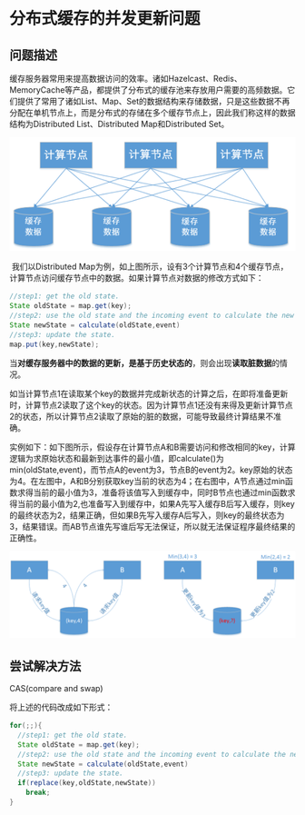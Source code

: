 # 分布式缓存的并发更新问题

## 问题描述

​        缓存服务器常用来提高数据访问的效率。诸如Hazelcast、Redis、MemoryCache等产品，都提供了分布式的缓存池来存放用户需要的高频数据。它们提供了常用了诸如List、Map、Set的数据结构来存储数据，只是这些数据不再分配在单机节点上，而是分布式的存储在多个缓存节点上，因此我们称这样的数据结构为Distributed List、Distributed Map和Distributed Set。

![](pics/hazelcast1.png)

​    我们以Distributed Map为例，如上图所示，设有3个计算节点和4个缓存节点，计算节点访问缓存节点中的数据。如果计算节点对数据的修改方式如下：

```java
//step1: get the old state.
State oldState = map.get(key);
//step2: use the old state and the incoming event to calculate the new state.
State newState = calculate(oldState,event)
//step3: update the state.
map.put(key,newState);
```

当**对缓存服务器中的数据的更新，是基于历史状态的**，则会出现**读取脏数据**的情况。

​        如当计算节点1在读取某个key的数据并完成新状态的计算之后，在即将准备更新时，计算节点2读取了这个key的状态。因为计算节点1还没有来得及更新计算节点2的状态，所以计算节点2读取了原始的脏的数据，可能导致最终计算结果不准确。

​        实例如下：如下图所示，假设存在计算节点A和B需要访问和修改相同的key，计算逻辑为求原始状态和最新到达事件的最小值，即calculate()为min(oldState,event)，而节点A的event为3，节点B的event为2。key原始的状态为4。在左图中，A和B分别获取key当前的状态为4；在右图中，A节点通过min函数求得当前的最小值为3，准备将该值写入到缓存中，同时B节点也通过min函数求得当前的最小值为2,也准备写入到缓存中，如果A先写入缓存B后写入缓存，则key的最终状态为2，结果正确，但如果B先写入缓存A后写入，则key的最终状态为3，结果错误。而AB节点谁先写谁后写无法保证，所以就无法保证程序最终结果的正确性。

![](pics/distributed_updates.png)

## 尝试解决方法

CAS(compare and swap)

将上述的代码改成如下形式：

```java
for(;;){
  //step1: get the old state.
  State oldState = map.get(key);
  //step2: use the old state and the incoming event to calculate the new state.
  State newState = calculate(oldState,event)
  //step3: update the state.
  if(replace(key,oldState,newState))
    break;
}
```

